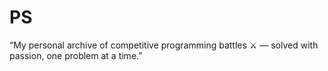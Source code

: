 # PS
“My personal archive of competitive programming battles ⚔️ — solved with passion, one problem at a time.”
